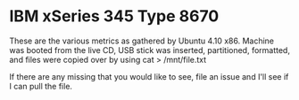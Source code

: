 # IBM xSeries 345 Type 8670
These are the various metrics as gathered by Ubuntu 4.10 x86.  Machine was booted from the live CD, USB stick was inserted, partitioned, formatted, and files were copied over by using cat > /mnt/file.txt

If there are any missing that you would like to see, file an issue and I'll see if I can pull the file.